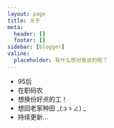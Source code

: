 ```yaml
---
layout: page
title: 关于
meta:
  header: []
  footer: []
sidebar: [blogger]
valine:
  placeholder: 有什么想对我说的呢？
---
```


- 95后
- 在职码农
- 想换份好点的工！
- 想回老家种田 _(:зゝ∠) _
- 持续更新...
